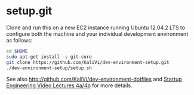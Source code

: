 setup.git
=========
Clone and run this on a new EC2 instance running Ubuntu 12.04.2 LTS to
configure both the machine and your individual development environment as
follows:

```sh
cd $HOME
sudo apt-get install -y git-core
git clone https://github.com/KaliVi/dev-environment-setup.git
./dev-environment-setup/setup.sh   
```

See also http://github.com/KaliVi/dev-environment-dotfiles and
[Startup Engineering Video Lectures 4a/4b](https://class.coursera.org/startup-001/lecture/index)
for more details.





